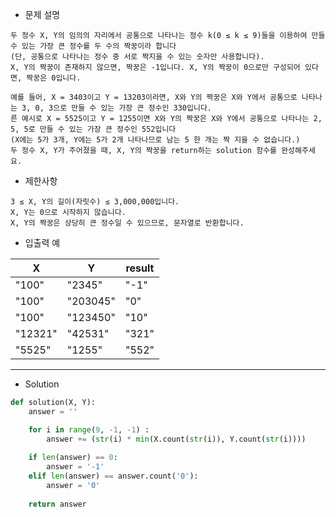 - 문제 설명

```
두 정수 X, Y의 임의의 자리에서 공통으로 나타나는 정수 k(0 ≤ k ≤ 9)들을 이용하여 만들 수 있는 가장 큰 정수를 두 수의 짝꿍이라 합니다
(단, 공통으로 나타나는 정수 중 서로 짝지을 수 있는 숫자만 사용합니다).
X, Y의 짝꿍이 존재하지 않으면, 짝꿍은 -1입니다. X, Y의 짝꿍이 0으로만 구성되어 있다면, 짝꿍은 0입니다.

예를 들어, X = 3403이고 Y = 13203이라면, X와 Y의 짝꿍은 X와 Y에서 공통으로 나타나는 3, 0, 3으로 만들 수 있는 가장 큰 정수인 330입니다. 
른 예시로 X = 5525이고 Y = 1255이면 X와 Y의 짝꿍은 X와 Y에서 공통으로 나타나는 2, 5, 5로 만들 수 있는 가장 큰 정수인 552입니다
(X에는 5가 3개, Y에는 5가 2개 나타나므로 남는 5 한 개는 짝 지을 수 없습니다.)
두 정수 X, Y가 주어졌을 때, X, Y의 짝꿍을 return하는 solution 함수를 완성해주세요.
```

- 제한사항

```
3 ≤ X, Y의 길이(자릿수) ≤ 3,000,000입니다.
X, Y는 0으로 시작하지 않습니다.
X, Y의 짝꿍은 상당히 큰 정수일 수 있으므로, 문자열로 반환합니다.
```

- 입출력 예

| X	| Y	| result |
| --- | --- | --- |
| "100" |	"2345" |	"-1" |
| "100" |	"203045" |	"0" |
| "100"	| "123450"	| "10" |
| "12321" |	"42531"	| "321" |
| "5525" |	"1255" |	"552" |

---

- Solution

```py
def solution(X, Y):
    answer = ''

    for i in range(9, -1, -1) :
        answer += (str(i) * min(X.count(str(i)), Y.count(str(i))))
                
    if len(answer) == 0:
        answer = '-1'
    elif len(answer) == answer.count('0'):
        answer = '0'
                
    return answer
```
